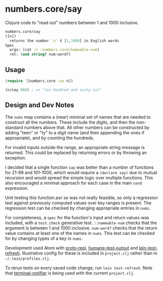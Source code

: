 # numbers.core/say

Clojure code to "read out" numbers between 1 and 1000 inclusive.

```Clojure
numbers.core/say
([n])
  returns the number `n` ∈ [1,1000] in English words
Spec
  args: (cat :n :numbers.core/nameable-num)
  ret: (and string? num-word?)
```

## Usage

```Clojure
(require '[numbers.core :as n])

(n/say 666) ; => "six hundred and sixty-six"

```

## Design and Dev Notes

The `nums` map contains a (near) minimal set of names that are needed to construct all the numbers. These include the digits, and then the non-standard numbers above that. All other numbers can be constructed by adding "teen" or "ty" to a digit name (and then appending the ones if appropriate), and by counting the hundreds.

For invalid inputs outside the range, an appropriate string message is returned. This could be replaced by returning errors or by throwing an exception.

I decided that a single function `say` was better than a number of functions for 21-99 and 101-1000, which would require a `(declare say)` due to mutual recursion and would spread the simple logic over multiple functions. This also encouraged a minimal approach for each case in the main `cond` expression.

Unit testing this function *per se* was not really feasible, so only a regression test against previously computed values over key ranges is present. The regression test can be checked by changing appropriate entries in `nums`.

For completeness, a `spec` for the function's input and return values was included, with a `test.check` generative test. `::nameable-num` checks that the argument is between 1 and 1000 inclusive. `num-word?` checks that the return value contains at least one of the names in `nums`. This test can be checked for by changing types of a key in `nums`.

Development used Atom with [proto-repl](https://atom.io/packages/proto-repl), [humane-test-output](https://github.com/pjstadig/humane-test-output) and [lein-test-refresh](https://github.com/jakemcc/lein-test-refresh). Illustrative config for these is included in `project.clj` rather than in `~/.lein/profiles.clj`.

To rerun tests on every saved code change, run `lein test-refresh`. Note that [terminal-notifier](https://github.com/julienXX/terminal-notifier) is being used with the current `project.clj`.
